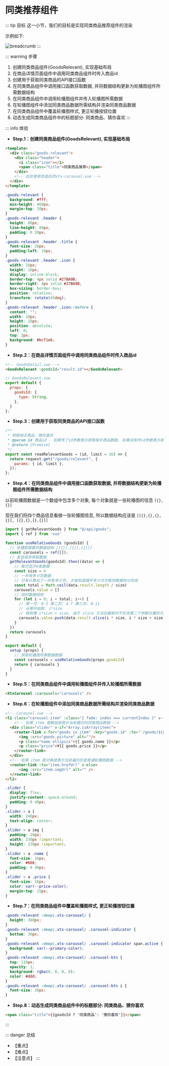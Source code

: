 # 同类推荐组件

::: tip 目标
这一小节，我们的目标是实现同类商品推荐组件的渲染

示例如下:

![breadcrumb](./images/44.png)
:::

::: warning 步骤

1. 创建同类商品组件(GoodsRelevant), 实现基础布局
2. 在商品详情页面组件中调用同类商品组件时传入商品id
3. 创建用于获取同类商品的API接口函数
4. 在同类商品组件中调用接口函数获取数据, 并将数据结构更新为轮播图组件所需数据结构
5. 在同类商品组件中调用轮播图组件并传入轮播图所需数据
6. 在轮播图组件中添加同类商品数据所需结构并渲染同类商品数据
7. 在同类商品组件中覆盖轮播图样式, 更正轮播按钮位置
8. 动态生成同类商品组件中的标题部分: 同类商品、猜你喜欢
:::

::: info 体验

* **Step.1：创建同类商品组件(GoodsRelevant), 实现基础布局**

```html
<template>
  <div class="goods-relevant">
    <div class="header">
      <i class="icon"></i>
      <span class="title">同类商品推荐</span>
    </div>
    <!-- 此处使用改造后的xtx-carousel.vue -->
  </div>
</template>
```

```css
.goods-relevant {
  background: #fff;
  min-height: 460px;
  margin-top: 20px;
}
.goods-relevant .header {
  height: 80px;
  line-height: 80px;
  padding: 0 20px;
}
.goods-relevant .header .title {
  font-size: 20px;
  padding-left: 10px;
}
.goods-relevant .header .icon {
  width: 16px;
  height: 16px;
  display: inline-block;
  border-top: 4px solid #27BA9B;
  border-right: 4px solid #27BA9B;
  box-sizing: border-box;
  position: relative;
  transform: rotate(45deg);
}
.goods-relevant .header .icon::before {
  content: "";
  width: 10px;
  height: 10px;
  position: absolute;
  left: 0;
  top: 2px;
  background: #bcf1e6;
}
```

* **Step.2：在商品详情页面组件中调用同类商品组件时传入商品id**

```html
<!-- GoodsDetail.vue -->
<GoodsRelevant :goodsId="result.id"></GoodsRelevant>
```

```js
// GoodsRelevant.vue
export default {
  props: {
    goodsId: {
      type: String,
    },
  }
};
```

* **Step.3：创建用于获取同类商品的API接口函数**

```js
/**
 * 获取相关商品、猜你喜欢
 * @param id 商品id - 如果传了id参数表示获取相关商品数据, 如果没有传id参数表示获取猜你喜欢数据
 * @return {Promise}
 */
export const readRelevantGoods = (id, limit = 16) => {
  return request.get("/goods/relevant", {
    params: { id, limit },
  });
};
```

* **Step.4：在同类商品组件中调用接口函数获取数据, 并将数据结构更新为轮播图组件所需数据结构**

以前轮播图数据是一个数组中包含多个对象, 每个对象就是一张轮播图的信息 `[{}, {}]`

现在我们将四个商品信息看做一张轮播图信息, 所以数据结构应该是 `[[{},{},{},{}], [{},{},{},{}]]`

```js
import { getRelevantGoods } from "@/api/goods";
import { ref } from 'vue'

function useRelativeGoods (goodsId) {
  // 轮播图需要的数据结构 [[{}],[{}],[{}]]
  const carousels = ref([]);
  // 发送请求获取数据
  getRelevantGoods(goodsId).then((data) => {
    // 每页显示4条数据
    const size = 4
    // 一共有多少页数据
    // 只有计算出了一共有多少页, 才能知道循环多少次才能将数据拆分完成
    const total = Math.ceil(data.result.length / size)
    carousels.value = []
    // 组织数据结构
    for (let i = 0; i < total; i++) {
      // 第一页: 0-3 第二页: 4-7 第三页: 8-11
      // 从哪开始取: i*size
      // 取到哪 i*size + size, 由于 slice 方法在截取时不包含第二个参数位置的元素, 所以是 + size, 不是 + size - 1
      carousels.value.push(data.result.slice(i * size, i * size + size));
    }
  })
  return carousels
}

```

```js
export default {
  setup (props) {
    // 获取轮播图所需数据数据
    const carousels = useRelativeGoods(props.goodsId)
    return { carousels }
  }
} 
```

* **Step.5：在同类商品组件中调用轮播图组件并传入轮播图所需数据**

```html
<XtxCarousel :carousels="carousels" />
```

* **Step.6：在轮播图组件中添加同类商品数据所需结构并渲染同类商品数据**

```html
<!-- Carousel.vue -->
<li class="carousel-item" :class="{ fade: index === currentIndex }" v-for="(item, index) in carousels" :key="item.id">
    <!-- 如果 item 是数组就表示当前遍历的同类商品数据 -->
  <div class="slider" v-if="Array.isArray(item)">
    <router-link v-for="goods in item" :key="goods.id" :to="`/goods/${goods.id}`">
      <img :src="goods.picture" alt=""/>
      <p class="name ellipsis">{{ goods.name }}</p>
      <p class="price">¥{{ goods.price }}</p>
    </router-link>
  </div>
  <!-- 如果 item 是对象就表示当前遍历的是普通轮播图数据 -->
  <router-link :to="item.hrefUrl" v-else>
      <img :src="item.imgUrl" alt="" />
  </router-link>
</li>
```

```css
.slider {
  display: flex;
  justify-content: space-around;
  padding: 0 40px;
}
.slider > a {
  width: 240px;
  text-align: center;
}
.slider > a img {
  padding: 20px;
  width: 230px !important;
  height: 230px !important;
}
.slider > a .name {
  font-size: 16px;
  color: #666;
  padding: 0 40px;
}
.slider > a .price {
  font-size: 16px;
  color: var(--price-color);
  margin-top: 15px;
}


```

* **Step.7：在同类商品组件中覆盖轮播图样式, 更正轮播按钮位置**

```css
.goods-relevant :deep(.xtx-carousel) {
  height: 380px;
}
.goods-relevant :deep(.xtx-carousel) .carousel-indicator {
  bottom: 30px;
}
.goods-relevant :deep(.xtx-carousel) .carousel-indicator span.active {
  background: var(--primary-color);
}
.goods-relevant :deep(.xtx-carousel) .carousel-btn {
  top: 110px;
  opacity: 1;
  background: rgba(0, 0, 0, 0);
  color: #ddd;
}
.goods-relevant :deep(.xtx-carousel) .carousel-btn i {
  font-size: 30px;
}


```

* **Step.8：动态生成同类商品组件中的标题部分: 同类商品、猜你喜欢**

```html
<span class="title">{{goodsId ? '同类商品': '猜你喜欢'}}</span>
```

:::

::: danger 总结

* 【重点】
* 【难点】
* 【注意点】
:::

